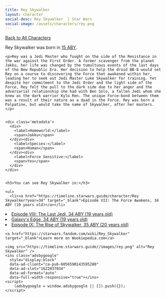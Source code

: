 ```yaml
---
title: Rey Skywalker
layout: character
social-desc: Rey Skywalker  | Star Wars
social-image: /assets/characters/rey.png
---
```

<a href="/character" class="smaller">Back to All Characters</a>

<div class="character-profile container">
  <div class="col-10">
    <p>
    Rey Skywalker             was born in <a href="https://timeline.starwars.guide/character/Rey Skywalker?year=15" target="_blank">15 ABY</a>.
    </p>

    <p>Rey was a Jedi Master who fought on the side of the Resistance in the war against the First Order. A former scavenger from the planet Jakku, her life was changed by the tumultuous events of the last days of the New Republic Era. Her decision to help the droid BB-8 would set Rey on a course to discovering the Force that awakened within her, leading her to seek out Jedi Master Luke Skywalker for training. Yet despite her commitment to the Jedi Order and the light side of the Force, Rey felt the pull to the dark side due to her anger and the adversarial relationship she had with Ben Solo, a fallen Jedi whom she knew as the dark warrior Kylo Ren. The unique Force-bond between them was a result of their nature as a dyad in the Force. Rey was born a Palpatine, but would take the name of Skywalker, after her masters.</p>


    <div class='metadata'>
      <div>
        <label>Homeworld:</label>
        <span>Jakku</span>
      </div><div>
        <label>Species:</label>
        <span>Human</span>
      </div><div>
        <label>Force Sensitive:</label>
        <span>Yes</span>
      </div>
    </div>


    <h3>You can see Rey Skywalker in:</h3>

    <ul>
      <li><a href="https://timeline.starwars.guide/character/Rey Skywalker?year=34" target="_blank">Episode VII: The Force Awakens, 34 ABY (19 years old)</a></li>
  <li><a href="https://timeline.starwars.guide/character/Rey Skywalker?year=34" target="_blank">Episode VIII: The Last Jedi, 34 ABY (19 years old)</a></li>
  <li><a href="https://timeline.starwars.guide/character/Rey Skywalker?year=34" target="_blank">Galaxy's Edge, 34 ABY (19 years old)</a></li>
  <li><a href="https://timeline.starwars.guide/character/Rey Skywalker?year=35" target="_blank">Episode IX: The Rise of Skywalker, 35 ABY (20 years old)</a></li>
    </ul>

    <a href="https://starwars.fandom.com/wiki/Rey_Skywalker" target="_blank">Learn more on Wookiepedia.com</a>
  </div>
  <div class="character_image col-2">
    
    <img src="https://timeline.starwars.guide//images/rey.png" alt="Rey Skywalker" />
    <ins class="adsbygoogle"
      style="display:block"
      data-ad-client="ca-pub-6056590143595280"
      data-ad-slot="1622037034"
      data-ad-format="auto"
      data-full-width-responsive="true"></ins>
    <script>
        (adsbygoogle = window.adsbygoogle || []).push({});
    </script>
  </div>
</div>
